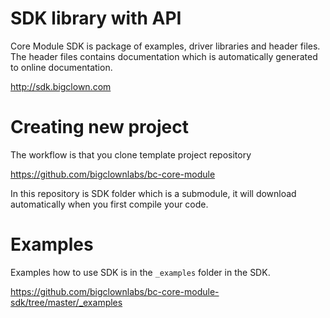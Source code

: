 

# SDK library with API

Core Module SDK is package of examples, driver libraries and header files.
The header files contains documentation which is automatically generated to online documentation.

http://sdk.bigclown.com

# Creating new project

The workflow is that you clone template project repository

https://github.com/bigclownlabs/bc-core-module

In this repository is SDK folder which is a submodule, it will download automatically when you first compile your code.

# Examples

Examples how to use SDK is in the `_examples` folder in the SDK.

https://github.com/bigclownlabs/bc-core-module-sdk/tree/master/_examples

